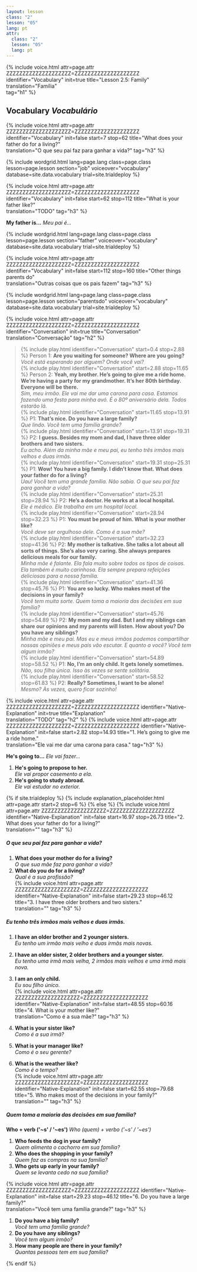 ```yaml
---
layout: lesson
class: "2"
lesson: "05"
lang: pt
attr:
  class: "2"
  lesson: "05"
  lang: pt
---
```


{%  include voice.html attr=page.attr        ZZZZZZZZZZZZZZZZZZZZ=ZZZZZZZZZZZZZZZZZZZZ
	identifier="Vocabulary"  init=true
	title="Lesson 2.5: Family"  
	translation="Família"      
    tag="h1" %}
	

## Vocabulary   *Vocabulário*

{%  include voice.html attr=page.attr    ZZZZZZZZZZZZZZZZZZZZ=ZZZZZZZZZZZZZZZZZZZZ
	identifier="Vocabulary"  init=false start=7 stop=62
	title="What does your father do for a living?"        
	translation="O que seu pai faz para ganhar a vida?"
    tag="h3" %}


{% include wordgrid.html lang=page.lang
		class=page.class 
		lesson=page.lesson 
		section="job"
		voiceover="vocabulary"
		database=site.data.vocabulary 
		trial=site.trialdeploy %}


{%  include voice.html attr=page.attr    ZZZZZZZZZZZZZZZZZZZZ=ZZZZZZZZZZZZZZZZZZZZ
	identifier="Vocabulary"  init=false start=62 stop=112
	title="What is your father like?"        
	translation="TODO"
    tag="h3" %}

**My father is...**     *Meu pai é...*

{% include wordgrid.html lang=page.lang
		class=page.class 
		lesson=page.lesson 
		section="father"
		voiceover="vocabulary"
		database=site.data.vocabulary 
		trial=site.trialdeploy %}

{%  include voice.html attr=page.attr    ZZZZZZZZZZZZZZZZZZZZ=ZZZZZZZZZZZZZZZZZZZZ
	identifier="Vocabulary"  init=false start=112 stop=160
	title="Other things parents do"        
	translation="Outras coisas que os pais fazem"
    tag="h3" %}

{% include wordgrid.html lang=page.lang
		class=page.class 
		lesson=page.lesson 
		section="parentsdo"
		voiceover="vocabulary"
		database=site.data.vocabulary 
		trial=site.trialdeploy %}


{%  include voice.html attr=page.attr    ZZZZZZZZZZZZZZZZZZZZ=ZZZZZZZZZZZZZZZZZZZZ
	identifier="Conversation"  init=true
	title="Conversation"        
	translation="Conversação"
    tag="h2" %}



> {% include play.html identifier="Conversation" start=0.4 stop=2.88 %} Person 1: **Are you waiting for someone? Where are you going?**  
*Você está esperando por alguem? Onde você vai?*  
> {% include play.html identifier="Conversation" start=2.88 stop=11.65 %} Person 2: **Yeah, my brother. He’s going to give me a ride home. We’re having a party for my grandmother. It’s her 80th birthday. Everyone will be there.**   
*Sim, meu irmão. Ele vai me dar uma carona para casa. Estamos fazendo uma festa para minha avó. É o 80º aniversário dela. Todos estarão lá.*   
> {% include play.html identifier="Conversation" start=11.65 stop=13.91 %} P1: **That’s nice. Do you have a large family?**  
*Que lindo. Você tem uma família grande?*  
> {% include play.html identifier="Conversation" start=13.91 stop=19.31 %} P2: **I guess. Besides my mom and dad, I have three older brothers and two sisters.**  
*Eu acho. Além da minha mãe e meu pai, eu tenho três irmãos mais velhos e duas irmãs.*  
> {% include play.html identifier="Conversation" start=19.31 stop=25.31 %} P1: **Wow! You have a big family. I didn’t know that. What does your father do for a living?**  
*Uau! Você tem uma grande família. Não sabia. O que seu pai faz para ganhar a vida?*  
> {% include play.html identifier="Conversation" start=25.31 stop=28.94 %} P2: **He’s a doctor. He works at a local hospital.**  
*Ele é médico. Ele trabalha em um hospital local.*  
> {% include play.html identifier="Conversation" start=28.94 stop=32.23 %} P1: **You must be proud of him. What is your mother like?**   
*Você deve ser orgulhoso dele. Como é a sua mãe?*  
> {% include play.html identifier="Conversation" start=32.23 stop=41.36 %} P2: **My mother is talkative. She talks a lot about all sorts of things. She’s also very caring. She always prepares delicious meals for our family.**    
*Minha mãe é falante. Ela fala muito sobre todos os tipos de coisas. Ela também é muito carinhosa. Ela sempre prepara refeições deliciosas para a nossa família.*  
> {% include play.html identifier="Conversation" start=41.36 stop=45.76 %} P1: **You are so lucky. Who makes most of the decisions in your family?**  
*Você tem muita sorte. Quem toma a maioria das decisões em sua família?*  
> {% include play.html identifier="Conversation" start=45.76 stop=54.89 %} P2: **My mom and my dad. But I and my siblings can share our opinions and my parents will listen. How about you? Do you have any siblings?**    
*Minha mãe e meu pai. Mas eu e meus irmãos podemos compartilhar nossas opiniões e meus pais vão escutar. E quanto a você? Você tem algum irmão?*  
> {% include play.html identifier="Conversation" start=54.89 stop=58.52 %} P1: **No, I’m an only child. It gets lonely sometimes.**  
*Não, sou filha única. Isso às vezes se sente solitária.*  
> {% include play.html identifier="Conversation" start=58.52 stop=61.83 %} P2: **Really? Sometimes, I want to be alone!**    
*Mesmo? Às vezes, quero ficar sozinho!*  


{%  include voice.html attr=page.attr    ZZZZZZZZZZZZZZZZZZZZ=ZZZZZZZZZZZZZZZZZZZZ
	identifier="Native-Explanation"  init=true
	title="Explanation"        
	translation="TODO"
    tag="h2" %}
{%  include voice.html attr=page.attr    ZZZZZZZZZZZZZZZZZZZZ=ZZZZZZZZZZZZZZZZZZZZ
	identifier="Native-Explanation"  init=false start=2.82 stop=14.93
	title="1. He’s going to give me a ride home."        
	translation="Ele vai me dar uma carona para casa."
    tag="h3" %}

**He's going to...**     *Ele vai fazer...*

1. **He's going to propose to her.**  
*Ele vai propor casemento a ela.*   
2. **He's going to study abroad.**  
*Ele vai estudar no exterior.*   

{% if site.trialdeploy %}
	{% include explanation_placeholder.html  attr=page.attr     start=2 stop=6 %}
	{% else %}
{%  include voice.html attr=page.attr    ZZZZZZZZZZZZZZZZZZZZ=ZZZZZZZZZZZZZZZZZZZZ
	identifier="Native-Explanation"  init=false start=16.97 stop=26.73
	title="2. What does your father do for a living?"        
	translation=""
    tag="h3" %}
##### *O que seu pai faz para ganhar a vida?*

1. **What does your mother do for a living?**  
*O que sua mãe faz para ganhar a vida?*   
2. **What do you do for a living?**  
*Qual é a sua profissão?*  
{%  include voice.html attr=page.attr    ZZZZZZZZZZZZZZZZZZZZ=ZZZZZZZZZZZZZZZZZZZZ
	identifier="Native-Explanation"  init=false start=29.23 stop=46.12
	title="3. I have three older brothers and two sisters."        
	translation=""
    tag="h3" %}
##### *Eu tenho três irmãos mais velhos e duas irmãs.*

1. **I have an older brother and 2 younger sisters.**  
*Eu tenho um irmão mais velho e duas irmãs mais novas.*  
2. **I have an older sister, 2 older brothers and a younger sister.**  
*Eu tenho uma irmã mais velha, 2 irmãos mais velhos e uma irmã mais nova.*  
3. **I am an only child.**  
*Eu sou filho único.*   
{%  include voice.html attr=page.attr    ZZZZZZZZZZZZZZZZZZZZ=ZZZZZZZZZZZZZZZZZZZZ
	identifier="Native-Explanation"  init=false start=48.55 stop=60.16 
	title="4. What is your mother like?"        
	translation="Como é a sua mãe?"
    tag="h3" %}

1. **What is your sister like?**  
*Como é a sua irmã?*   
2. **What is your manager like?**  
*Como é o seu gerente?*  
3. **What is the weather like?**  
*Como é o tempo?*   
{%  include voice.html attr=page.attr    ZZZZZZZZZZZZZZZZZZZZ=ZZZZZZZZZZZZZZZZZZZZ
	identifier="Native-Explanation"  init=false start=62.55 stop=79.68 
	title="5. Who makes most of the decisions in your family?"        
	translation=""
    tag="h3" %}
##### *Quem toma a maioria das decisões em sua família?*
**Who + verb ('~s' / '~es')**     *Who (quem) + verbo ('~s' / '~es')*

1. **Who feeds the dog in your family?**  
*Quem alimenta o cachorro em sua família?*   
2. **Who does the shopping in your family?**  
*Quem faz as compras na sua família?*   
3. **Who gets up early in your family?**   
*Quem se levanta cedo na sua família?*   

{%  include voice.html attr=page.attr    ZZZZZZZZZZZZZZZZZZZZ=ZZZZZZZZZZZZZZZZZZZZ
	identifier="Native-Explanation"  init=false start=29.23 stop=46.12
	title="6. Do you have a large family?"        
	translation="Você tem uma família grande?"
    tag="h3" %}

1. **Do you have a big family?**  
*Você tem uma família grande?*  
2. **Do you have any siblings?**   
*Você tem algum irmão?*  
3. **How many people are there in your family?**  
*Quantas pessoas tem em sua família?*

{% endif %}